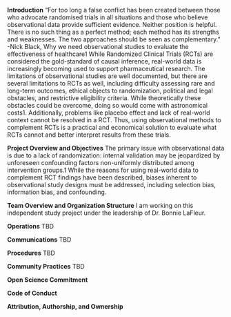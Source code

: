 **Introduction**
“For too long a false conflict has been created between those who advocate randomised trials in all situations and those who believe observational data provide sufficient evidence. Neither position is helpful. There is no such thing as a perfect method; each method has its strengths and weaknesses. The two approaches should be seen as complementary.” -Nick Black, Why we need observational studies to evaluate the effectiveness of healthcare1
While Randomized Clinical Trials (RCTs) are considered the gold-standard of causal inference, real-world data is increasingly becoming used to support pharmaceutical research. The limitations of observational studies are well documented, but there are several limitations to RCTs as well, including difficulty assessing rare and long-term outcomes, ethical objects to randomization, political and legal obstacles, and restrictive eligibility criteria. While theoretically these obstacles could be overcome, doing so would come with astronomical costs1. Additionally, problems like placebo effect and lack of real-world context cannot be resolved in a RCT. Thus, using observational methods to complement RCTs is a practical and economical solution to evaluate what RCTs cannot and better interpret results from these trials. 

**Project Overview and Objectives**
The primary issue with observational data is due to a lack of randomization: internal validation may be jeopardized by unforeseen confounding factors non-uniformly distributed among intervention groups.1 While the reasons for using  real-world data to complement RCT findings have been described, biases inherent to observational study designs must be addressed, including selection bias, information bias, and confounding.

**Team Overview and Organization Structure**
I am working on this independent study project under the leadership of Dr. Bonnie LaFleur.

**Operations**
TBD

**Communications**
TBD

**Procedures**
TBD

**Community Practices**
TBD

**Open Science Commitment**

**Code of Conduct**

**Attribution, Authorship, and Ownership**
